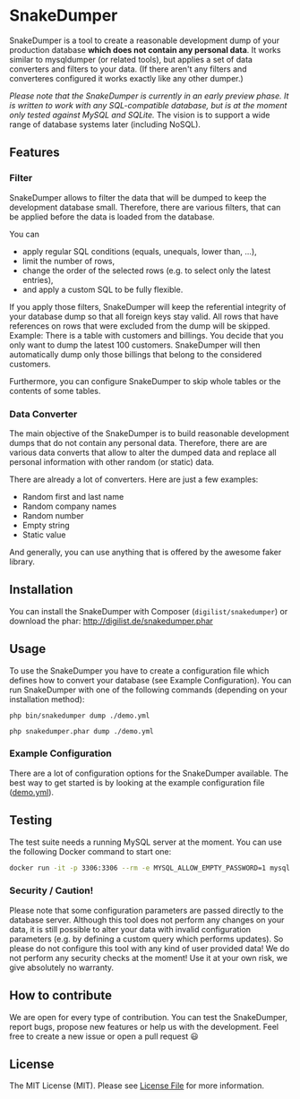 # SnakeDumper
SnakeDumper is a tool to create a reasonable development dump of your production database **which does not contain any personal data**. It works similar to mysqldumper (or related tools), but applies a set of data converters and filters to your data. (If there aren't any filters and converteres configured it works exactly like any other dumper.)

_Please note that the SnakeDumper is currently in an early preview phase. It is written to work with any SQL-compatible database, but is at the moment only tested against MySQL and SQLite._ The vision is to support a wide range of database systems later (including NoSQL).

## Features

### Filter
SnakeDumper allows to filter the data that will be dumped to keep the development database small. Therefore, there are various filters, that can be applied before the data is loaded from the database.

You can
- apply regular SQL conditions (equals, unequals, lower than, ...),
- limit the number of rows,
- change the order of the selected rows (e.g. to select only the latest entries),
- and apply a custom SQL to be fully flexible.

If you apply those filters, SnakeDumper will keep the referential integrity of your database dump so that all foreign keys stay valid. All rows  that have references on rows that were excluded from the dump will be skipped. Example: There is a table with customers and billings. You decide that you only want to dump the latest 100 customers. SnakeDumper will then automatically dump only those billings that belong to the considered customers.

Furthermore, you can configure SnakeDumper to skip whole tables or the contents of some tables.

### Data Converter

The main objective of the SnakeDumper is to build reasonable development dumps that do not contain any personal data. Therefore, there are are various data converts that allow to alter the dumped data and replace all personal information with other random (or static) data.

There are already a lot of converters. Here are just a few examples:
- Random first and last name
- Random company names
- Random number
- Empty string
- Static value

And generally, you can use anything that is offered by the awesome faker library.

## Installation
You can install the SnakeDumper with Composer (`digilist/snakedumper`) or download the phar: http://digilist.de/snakedumper.phar

## Usage
To use the SnakeDumper you have to create a configuration file which defines how to convert your database (see Example Configuration). You can run SnakeDumper with one of the following commands (depending on your installation method):

```
php bin/snakedumper dump ./demo.yml
```
```
php snakedumper.phar dump ./demo.yml
```


### Example Configuration
There are a lot of configuration options for the SnakeDumper available. The best way to get started is by looking at the example configuration file ([demo.yml](demo.yml)). 

## Testing

The test suite needs a running MySQL server at the moment. You can use the following Docker command to start one:

```bash
docker run -it -p 3306:3306 --rm -e MYSQL_ALLOW_EMPTY_PASSWORD=1 mysql:5.7 --character-set-server=utf8 --collation-server=utf8_unicode_ci
```

### Security / Caution!
Please note that some configuration parameters are passed directly to the database server. Although this tool does not perform any changes on your data, it is still possible to alter your data with invalid configuration parameters (e.g. by defining a custom query which performs updates). So please do not configure this tool with any kind of user provided data! We do not perform any security checks at the moment! Use it at your own risk, we give absolutely no warranty.

## How to contribute
We are open for every type of contribution. You can test the SnakeDumper, report bugs, propose new features or help us with the development. Feel free to create a new issue or open a pull request :smiley:

## License
The MIT License (MIT). Please see [License File](LICENSE) for more information.
